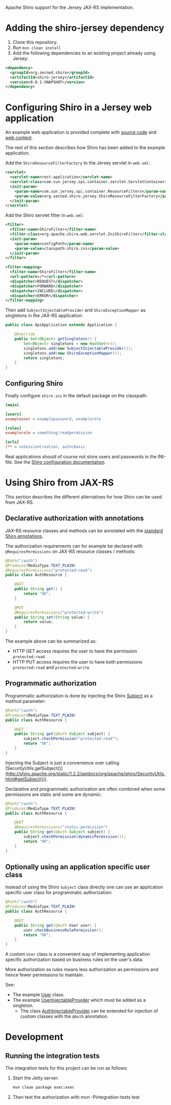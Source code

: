 Apache Shiro support for the Jersey JAX-RS implementation.

# Adding the shiro-jersey dependency

1. Clone this repository.
2. Run `mvn clean install`
3. Add the following dependencies to an existing project already using Jersey:

```xml
<dependency>
  <groupId>org.secnod.shiro</groupId>
  <artifactId>shiro-jersey</artifactId>
  <version>0.0.1-SNAPSHOT</version>
</dependency>
```

# Configuring Shiro in a Jersey web application

An example web application is provided complete with [source code](tree/master/src/test/java/org/secnod/example/webapp)
and [web content](tree/master/src/test/resources/org/secnod/example/webapp).

The rest of this section describes how Shiro has been added to the example application.

Add the `ShiroResourceFilterFactory` to the Jersey servlet in `web.xml`:

```xml
<servlet>
  <servlet-name>rest-application</servlet-name>
  <servlet-class>com.sun.jersey.spi.container.servlet.ServletContainer</servlet-class>
  <init-param>
    <param-name>com.sun.jersey.spi.container.ResourceFilters</param-name>
    <param-value>org.secnod.shiro.jersey.ShiroResourceFilterFactory</param-value>
  </init-param>
</servlet>
```

Add the Shiro servlet filter in `web.xml`:

```xml
<filter>
  <filter-name>ShiroFilter</filter-name>
  <filter-class>org.apache.shiro.web.servlet.IniShiroFilter</filter-class>
  <init-param>
    <param-name>configPath</param-name>
    <param-value>classpath:shiro.ini</param-value>
  </init-param>
</filter>

<filter-mapping>
  <filter-name>ShiroFilter</filter-name>
  <url-pattern>/*</url-pattern>
  <dispatcher>REQUEST</dispatcher>
  <dispatcher>FORWARD</dispatcher>
  <dispatcher>INCLUDE</dispatcher>
  <dispatcher>ERROR</dispatcher>
</filter-mapping>
```

Then add `SubjectInjectableProvider` and `ShiroExceptionMapper` as singletons in the JAX-RS application:

```java
public class ApiApplication extends Application {

    @Override
    public Set<Object> getSingletons() {
        Set<Object> singletons = new HashSet<>();
        singletons.add(new SubjectInjectableProvider());
        singletons.add(new ShiroExceptionMapper());
        return singletons;
    }
}
```

## <a name="configure-shiro"></a>Configuring Shiro
Finally configure `shiro.ini` in the default package on the classpath:

```ini
[main]

[users]
exampleuser = examplepassword, examplerole

[roles]
examplerole = something:readpermission

[urls]
/** = noSessionCreation, authcBasic
```

Real applications should of course not store users and passwords in the INI-file. See the
[Shiro configuration documentation](http://shiro.apache.org/configuration.html).

# <a name="using-shiro"></a>Using Shiro from JAX-RS

This section describes the different alternatives for how Shiro can be used from JAX-RS.

## Declarative authorization with annotations

JAX-RS resource classes and methods can be annotated with the
[standard Shiro annotations](http://shiro.apache.org/static/1.2.2/apidocs/org/apache/shiro/authz/annotation/package-summary.html).

The authorization requirements can for example be declared with `@RequiresPermissions` on JAX-RS resource classes /
methods:

```java
@Path("/auth")
@Produces(MediaType.TEXT_PLAIN)
@RequiresPermissions("protected:read")
public class AuthResource {

    @GET
    public String get() {
        return "OK";
    }

    @PUT
    @RequiresPermissions("protected:write")
    public String set(String value) {
        return value;
    }
}
```

The example above can be summarized as:

* HTTP GET access requires the user to have the permission `protected:read`
* HTTP PUT access requires the user to have both permissions `protected:read` and `protected:write`

## Programmatic authorization

Programmatic authorization is done by injecting the Shiro
[Subject](http://shiro.apache.org/static/1.2.2/apidocs/org/apache/shiro/subject/Subject.html) as a method parameter:

```java
@Path("/auth")
@Produces(MediaType.TEXT_PLAIN)
public class AuthResource {

    @GET
    public String get(@Auth Subject subject) {
        subject.checkPermission("protected:read");
        return "OK";
    }
}
```

Injecting the Subject is just a convenience over calling
[SecurityUtils.getSubject()](http://shiro.apache.org/static/1.2.2/apidocs/org/apache/shiro/SecurityUtils.html#getSubject(\)).

Declarative and programmatic authorization are often combined when some permissions are static and some are dynamic:

```java
@Path("/auth")
@Produces(MediaType.TEXT_PLAIN)
public class AuthResource {

    @GET
    @RequiresPermissions("static-permission")
    public String get(@Auth Subject subject) {
        subject.checkPermission(dynamicPermission());
        return "OK";
    }
}
```

## <a name="custom-user"></a>Optionally using an application specific user class

Instead of using the Shiro `Subject` class directly one can use an application specific user class for programmatic
authorization:

```java
@Path("/auth")
@Produces(MediaType.TEXT_PLAIN)
public class AuthResource {

    @GET
    public String get(@Auth User user) {
        user.checkBusinessRulePermission();
        return "OK";
    }
}
```

A custom `User` class is a convenient way of implementing application
specific authorization based on business rules on the user's data.

More authorization as rules means less authorization as permissions and hence fewer permissions to maintain.

See:
* The example [User](blob/master/src/test/java/org/secnod/example/webapp/User.java) class.
* The example [UserInjectableProvider](blob/master/src/test/java/org/secnod/example/webapp/UserInjectableProvider.java)
  which must be added as a singleton.
  * The class [AuthInjectableProvider](blob/master/src/main/java/org/secnod/shiro/jersey/AuthInjectableProvider.java)
     can be extended for injection of custom classes with the `@Auth` annotation.

# Development
## Running the integration tests

The integration tests for this project can be run as follows:

1. Start the Jetty server:

    ```bash
    mvn clean package exec:exec
    ```

2. Then test the authorization with
    mvn -Pintegration-tests test

